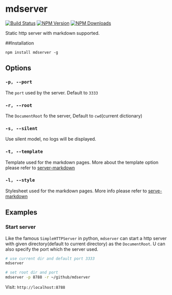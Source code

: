 mdserver
==============

 [![Build Status](https://api.travis-ci.org/zhiyelee/mdserver.svg)](http://travis-ci.org/zhiyelee/mdserver)
[![NPM Version](http://img.shields.io/npm/v/mdserver.svg?style=flat)](https://www.npmjs.org/package/mdserver)
[![NPM Downloads](https://img.shields.io/npm/dm/mdserver.svg?style=flat)](https://www.npmjs.org/package/mdserver)

Static http server with markdown supported.

##Installation

    npm install mdserver -g

## Options

### `-p, --port`

The `port` used by the server. Default to `3333`

### `-r, --root`

The `DocumentRoot` fo the server, Default to `cwd`(current dictionary)

### `-s, --silent`

Use silent model, no logs will be displayed.

### `-t, --template`

Template used for the markdown pages. More about the template option please refer to [server-markdown](https://github.com/zhiyelee/serve-markdown#template)

### `-l, --style`

Stylesheet used for the markdown pages. More info please refer to [serve-markdown](https://github.com/zhiyelee/serve-markdown#template)

## Examples

### Start server

Like the famous `SimpleHTTPServer` in python, `mdserver` can start a http server with given directory(default to current directory) as the `DocumentRoot`. U can also specify the port which the server used.

```sh
# use current dir and default port 3333
mdserver

# set root dir and port
mdserver -p 8788 -r ~/github/mdserver
```

Visit: `http://localhost:8788 `
